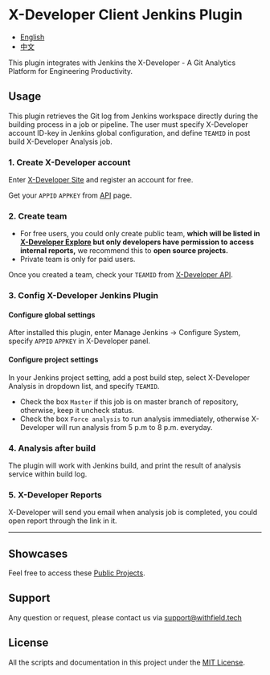 # X-Developer Client Jenkins Plugin

- [English](https://github.com/jenkinsci/x-developer-client-plugin/blob/master/README.md)
- [中文](https://github.com/jenkinsci/x-developer-client-plugin/blob/master/README-zh-cn.md)

This plugin integrates with Jenkins the X-Developer - A Git Analytics Platform for Engineering Productivity.

## Usage

This plugin retrieves the Git log from Jenkins workspace directly during the building process in a job or pipeline. The user must specify X-Developer account ID-key in Jenkins global configuration, and define `TEAMID` in post build X-Developer Analysis job.

### 1. Create X-Developer account

Enter [X-Developer Site](https://x-developer.cn) and register an account for free.

Get your `APPID` `APPKEY` from [API](https://x-developer.cn/accounts/api) page.

### 2. Create team

- For free users, you could only create public team, **which will be listed in [X-Developer Explore](https://x-developer.cn) but only developers have permission to access internal reports,** we recommend this to **open source projects.**
- Private team is only for paid users.

Once you created a team, check your `TEAMID` from [X-Developer API](https://x-developer.cn/accounts/api).

### 3. Config X-Developer Jenkins Plugin

#### Configure global settings

After installed this plugin, enter Manage Jenkins -> Configure System, specify `APPID` `APPKEY` in X-Developer panel.

#### Configure project settings

In your Jenkins project setting, add a post build step, select X-Developer Analysis in dropdown list, and specify `TEAMID`.

- Check the box `Master` if this job is on master branch of repository, otherwise, keep it uncheck status.
- Check the box `Force analysis` to run analysis immediately, otherwise X-Developer will run analysis from 5 p.m to 8 p.m. everyday.

### 4. Analysis after build

The plugin will work with Jenkins build, and print the result of analysis service within build log.

### 5. X-Developer Reports

X-Developer will send you email when analysis job is completed, you could open report through the link in it.

---

## Showcases

Feel free to access these [Public Projects](https://x-developer.cn/projects/).

## Support

Any question or request, please contact us via [support@withfield.tech](mailto:support@withfield.tech)

## License

All the scripts and documentation in this project under the [MIT License](https://github.com/FieldTech/x-developer-client-plugin/blob/master/LICENSE).